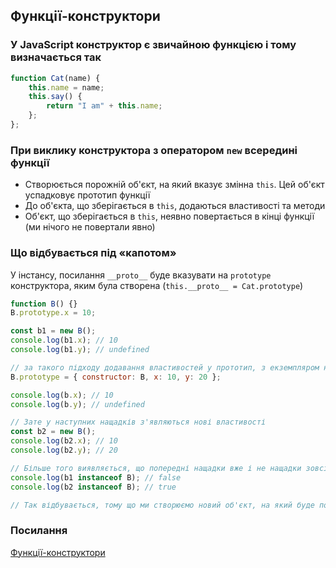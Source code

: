 ## Функції-конструктори

### У JavaScript конструктор є звичайною функцією і тому визначається так

```js
function Cat(name) {
    this.name = name;
    this.say() {
        return "I am" + this.name;
    };
};
```

### При виклику конструктора з оператором `new` всередині функції

-   Створюється порожній об'єкт, на який вказує змінна `this`. Цей об'єкт успадковує прототип функції
-   До об'єкта, що зберігається в `this`, додаються властивості та методи
-   Об'єкт, що зберігається в `this`, неявно повертається в кінці функції (ми нічого не повертали явно)

### Що відбувається під «капотом»

У інстансу, посилання `__proto__` буде вказувати на `prototype` конструктора, яким була створена (`this.__proto__ = Cat.prototype`)

```js
function B() {}
B.prototype.x = 10;

const b1 = new B();
console.log(b1.x); // 10
console.log(b1.y); // undefined

// за такого підходу додавання властивостей у прототип, з екземпляром нічого не відбувається
B.prototype = { constructor: B, x: 10, y: 20 };

console.log(b.x); // 10
console.log(b.y); // undefined

// Зате у наступних нащадків з'являються нові властивості
const b2 = new B();
console.log(b2.x); // 10
console.log(b2.y); // 20

// Більше того виявляється, що попередні нащадки вже і не нащадки зовсім
console.log(b1 instanceof B); // false
console.log(b2 instanceof B); // true

// Так відбувається, тому що ми створюємо новий об'єкт, на який буде посилатися B, а instanceof говорить true, якщо у конструктора і інстанса посилання один на одного.
```

### Посилання

<a href="https://habr.com/ru/post/151070/">Функції-конструктори</a>
